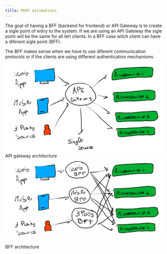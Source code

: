 ```yaml
---
title: PERT estimations
---
```


The goal of having a BFF (backend for frontend) or API Gateway is to create a sigle point of entry to the system. If we are using an API Gateway the sigle point will be the same for all teh clients. In a BFF case witch client can have a diferent sigle point (BFF).

The BFF makes sense when we have to use diferent communication protocols or if the clients are using different authentication mechanisms

<img src="images/apigateway.png">
API gateway architecture

<img src="images/BFF.png">  

BFF architecture